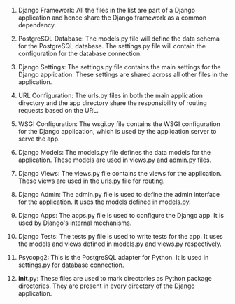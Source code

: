 1. Django Framework: All the files in the list are part of a Django application and hence share the Django framework as a common dependency.

2. PostgreSQL Database: The models.py file will define the data schema for the PostgreSQL database. The settings.py file will contain the configuration for the database connection.

3. Django Settings: The settings.py file contains the main settings for the Django application. These settings are shared across all other files in the application.

4. URL Configuration: The urls.py files in both the main application directory and the app directory share the responsibility of routing requests based on the URL.

5. WSGI Configuration: The wsgi.py file contains the WSGI configuration for the Django application, which is used by the application server to serve the app.

6. Django Models: The models.py file defines the data models for the application. These models are used in views.py and admin.py files.

7. Django Views: The views.py file contains the views for the application. These views are used in the urls.py file for routing.

8. Django Admin: The admin.py file is used to define the admin interface for the application. It uses the models defined in models.py.

9. Django Apps: The apps.py file is used to configure the Django app. It is used by Django's internal mechanisms.

10. Django Tests: The tests.py file is used to write tests for the app. It uses the models and views defined in models.py and views.py respectively.

11. Psycopg2: This is the PostgreSQL adapter for Python. It is used in settings.py for database connection.

12. __init__.py: These files are used to mark directories as Python package directories. They are present in every directory of the Django application.